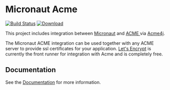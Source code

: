 # Micronaut Acme

[![Build Status](https://travis-ci.org/micronaut-projects/micronaut-acme.svg?branch=master)](https://travis-ci.org/micronaut-projects/micronaut-acme)
[![Download](https://api.bintray.com/packages/micronaut/core-releases-local/acme/images/download.svg)](https://bintray.com/micronaut/core-releases-local/acme/_latestVersion)

This project includes integration between [Micronaut](http://micronaut.io) and [ACME ](https://en.wikipedia.org/wiki/Automated_Certificate_Management_Environment) via [Acme4j](https://shredzone.org/maven/acme4j/index.html).

The Micronaut ACME integration can be used together with any ACME server to provide ssl certificates for your application. [Let's Encrypt](https://letsencrypt.org/) is currently
the front runner for integration with Acme and is completely free. 

## Documentation ##

See the [Documentation](https://micronaut-projects.github.io/micronaut-acme/latest/guide/index.html) for more information.